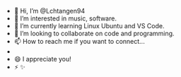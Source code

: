 - 👋 Hi, I’m @Lchtangen94
- 👀 I’m interested in music, software.  
- 🌱 I’m currently learning Linux Ubuntu and VS Code.
- 💞️ I’m looking to collaborate on code and programming.
- 📫 How to reach me if you want to connect...
- 
- 😄 I appreciate you!
- ⚡ ✨


<!---
Lchtangen94/Lchtangen94 is a ✨ special ✨ repository because its `README.md` (this file) appears on your GitHub profile.
You can click the Preview link to take a look at your changes.
--->
